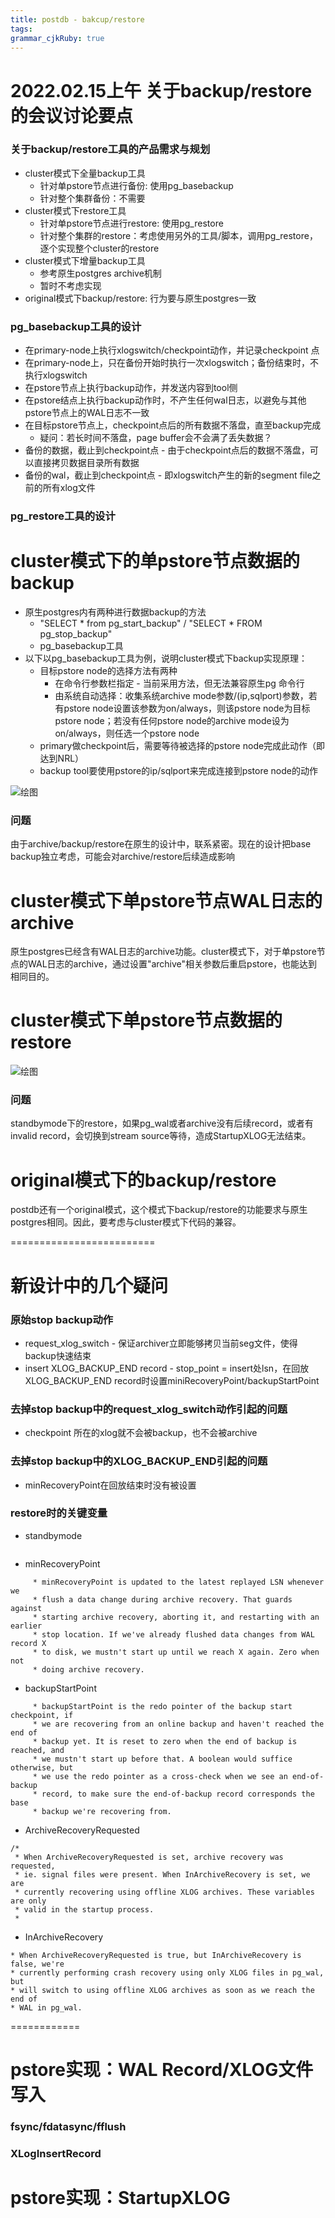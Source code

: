```yaml
---
title: postdb - bakcup/restore
tags: 
grammar_cjkRuby: true
---
```

# 2022.02.15上午 关于backup/restore的会议讨论要点
### 关于backup/restore工具的产品需求与规划
- cluster模式下全量backup工具
	- 针对单pstore节点进行备份: 使用pg_basebackup
	- 针对整个集群备份：不需要
- cluster模式下restore工具
	- 针对单pstore节点进行restore: 使用pg_restore
	- 针对整个集群的restore：考虑使用另外的工具/脚本，调用pg_restore，逐个实现整个cluster的restore
- cluster模式下增量backup工具
	- 参考原生postgres archive机制
	- 暂时不考虑实现
- original模式下backup/restore: 行为要与原生postgres一致

### pg_basebackup工具的设计
- 在primary-node上执行xlogswitch/checkpoint动作，并记录checkpoint 点
- 在primary-node上，只在备份开始时执行一次xlogswitch；备份结束时，不执行xlogswitch
- 在pstore节点上执行backup动作，并发送内容到tool侧
- 在pstore结点上执行backup动作时，不产生任何wal日志，以避免与其他pstore节点上的WAL日志不一致
- 在目标pstore节点上，checkpoint点后的所有数据不落盘，直至backup完成
	- 疑问：若长时间不落盘，page buffer会不会满了丢失数据？
- 备份的数据，截止到checkpoint点 - 由于checkpoint点后的数据不落盘，可以直接拷贝数据目录所有数据
- 备份的wal，截止到checkpoint点 - 即xlogswitch产生的新的segment file之前的所有xlog文件

### pg_restore工具的设计

# cluster模式下的单pstore节点数据的backup
- 原生postgres内有两种进行数据backup的方法
	- "SELECT * from pg_start_backup" / "SELECT * FROM pg_stop_backup"
	- pg_basebackup工具
- 以下以pg_basebackup工具为例，说明cluster模式下backup实现原理：
	- 目标pstore node的选择方法有两种
		- 在命令行参数栏指定 - 当前采用方法，但无法兼容原生pg 命令行
		- 由系统自动选择：收集系统archive mode参数/(ip,sqlport)参数，若有pstore node设置该参数为on/always，则该pstore node为目标pstore node；若没有任何pstore node的archive mode设为on/always，则任选一个pstore node
	- primary做checkpoint后，需要等待被选择的pstore node完成此动作（即达到NRL）
	- backup tool要使用pstore的ip/sqlport来完成连接到pstore node的动作



![绘图](./attachments/1640158663666.drawio.svg)
### 问题
由于archive/backup/restore在原生的设计中，联系紧密。现在的设计把base backup独立考虑，可能会对archive/restore后续造成影响

# cluster模式下单pstore节点WAL日志的archive
原生postgres已经含有WAL日志的archive功能。cluster模式下，对于单pstore节点的WAL日志的archive，通过设置"archive"相关参数后重启pstore，也能达到相同目的。

# cluster模式下单pstore节点数据的restore


![绘图](./attachments/1644887764326.drawio.svg)
### 问题
standbymode下的restore，如果pg_wal或者archive没有后续record，或者有invalid record，会切换到stream source等待，造成StartupXLOG无法结束。
# original模式下的backup/restore
postdb还有一个original模式，这个模式下backup/restore的功能要求与原生postgres相同。因此，要考虑与cluster模式下代码的兼容。

=========================

# 新设计中的几个疑问
### 原始stop backup动作
- request_xlog_switch - 保证archiver立即能够拷贝当前seg文件，使得backup快速结束
- insert XLOG_BACKUP_END record - stop_point = insert处lsn，在回放XLOG_BACKUP_END record时设置miniRecoveryPoint/backupStartPoint

### 去掉stop backup中的request_xlog_switch动作引起的问题
- checkpoint 所在的xlog就不会被backup，也不会被archive

### 去掉stop backup中的XLOG_BACKUP_END引起的问题
- minRecoveryPoint在回放结束时没有被设置

### restore时的关键变量
- standbymode
```

```
- minRecoveryPoint
```
	 * minRecoveryPoint is updated to the latest replayed LSN whenever we
	 * flush a data change during archive recovery. That guards against
	 * starting archive recovery, aborting it, and restarting with an earlier
	 * stop location. If we've already flushed data changes from WAL record X
	 * to disk, we mustn't start up until we reach X again. Zero when not
	 * doing archive recovery.
```
- backupStartPoint
```
  	 * backupStartPoint is the redo pointer of the backup start checkpoint, if
	 * we are recovering from an online backup and haven't reached the end of
	 * backup yet. It is reset to zero when the end of backup is reached, and
	 * we mustn't start up before that. A boolean would suffice otherwise, but
	 * we use the redo pointer as a cross-check when we see an end-of-backup
	 * record, to make sure the end-of-backup record corresponds the base
	 * backup we're recovering from.
```
 
- ArchiveRecoveryRequested
```
/*
 * When ArchiveRecoveryRequested is set, archive recovery was requested,
 * ie. signal files were present. When InArchiveRecovery is set, we are
 * currently recovering using offline XLOG archives. These variables are only
 * valid in the startup process.
 *
 ``````
 
- InArchiveRecovery
 
 ```
 * When ArchiveRecoveryRequested is true, but InArchiveRecovery is false, we're
 * currently performing crash recovery using only XLOG files in pg_wal, but
 * will switch to using offline XLOG archives as soon as we reach the end of
 * WAL in pg_wal.
```

============
# pstore实现：WAL Record/XLOG文件写入
### fsync/fdatasync/fflush
### XLogInsertRecord
# pstore实现：StartupXLOG

